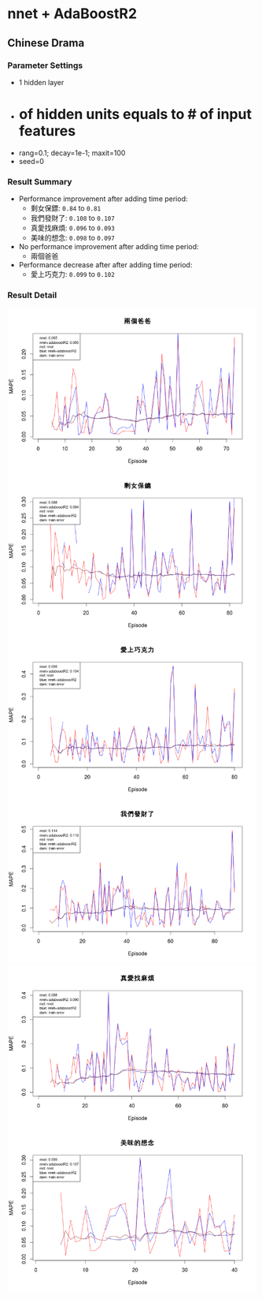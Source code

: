 # nnet + AdaBoostR2
## Chinese Drama
### Parameter Settings
- 1 hidden layer
- # of hidden units equals to # of input features
- rang=0.1; decay=1e-1; maxit=100
- seed=0

### Result Summary
- Performance improvement after adding time period:
  - 剩女保鏢: `0.84` to `0.81`
  - 我們發財了: `0.108` to `0.107`
  - 真愛找麻煩: `0.096` to `0.093`
  - 美味的想念: `0.098` to `0.097`
- No performance improvement after adding time period:
  - 兩個爸爸
- Performance decrease after after adding time period:
  - 愛上巧克力: `0.099` to `0.102`

### Result Detail
![兩個爸爸_nnet_adaboostR2](ChineseDrama/add-time-period/兩個爸爸_nnet_adaboostR2.png)
![剩女保鏢_nnet_adaboostR2](ChineseDrama/add-time-period/剩女保鏢_nnet_adaboostR2.png)
![愛上巧克力_nnet_adaboostR2](ChineseDrama/add-time-period/愛上巧克力_nnet_adaboostR2.png)
![我們發財了_nnet_adaboostR2](ChineseDrama/add-time-period/我們發財了_nnet_adaboostR2.png)
![真愛找麻煩_nnet_adaboostR2](ChineseDrama/add-time-period/真愛找麻煩_nnet_adaboostR2.png)
![美味的想念_nnet_adaboostR2](ChineseDrama/add-time-period/美味的想念_nnet_adaboostR2.png)
